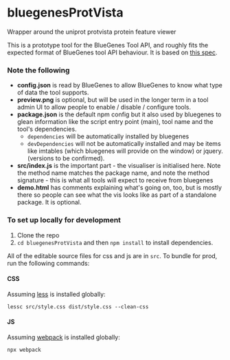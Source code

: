 # bluegenesProtVista

Wrapper around the uniprot protvista protein feature viewer

This is a prototype tool for the BlueGenes Tool API, and roughly fits the expected format of BlueGenes tool API behaviour. It is based on [this spec](https://gist.github.com/yochannah/69ab9d1fd9721cb9a701805832c39937).

### Note the following

 - **config.json** is read by BlueGenes to allow BlueGenes to know what type of data the tool supports.
 - **preview.png** is optional, but will be used in the longer term in a tool admin UI to allow people to enable / disable / configure tools.
 - **package.json** is the default npm config but it also used by bluegenes to glean information like the script entry point (main), tool name and the tool's dependencies.
   - `dependencies` will be automatically installed by bluegenes
   - `devDependencies` will not be automatically installed and may be items like imtables (which bluegenes will provide on the window) or jquery. (versions to be confirmed).
 - **src/index.js** is the important part - the visualiser is initialised here. Note the method name matches the package name, and note the method signature - this is what all tools will expect to receive from bluegenes
 - **demo.html** has comments explaining what's going on, too, but is mostly there so people can see what the vis looks like as part of a standalone package. It is optional.

### To set up locally for development

1. Clone the repo
2. `cd bluegenesProtVista` and then `npm install` to install dependencies.

All of the editable source files for css and js are in `src`. To bundle for prod, run the following commands:

#### CSS

Assuming [less](http://lesscss.org/) is installed globally:

```
lessc src/style.css dist/style.css --clean-css
```

#### JS

Assuming [webpack](https://webpack.js.org/) is installed globally:

```
npx webpack
```
